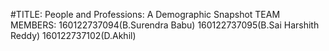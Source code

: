 #TITLE: People and Professions: A Demographic Snapshot
TEAM MEMBERS:
160122737094(B.Surendra Babu)
160122737095(B.Sai Harshith Reddy)
160122737102(D.Akhil)
